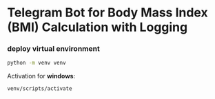# Telegram Bot for Body Mass Index (BMI) Calculation with Logging

### deploy virtual environment

```bash
python -m venv venv
```

Activation for **windows**:

```bash
venv/scripts/activate
```

